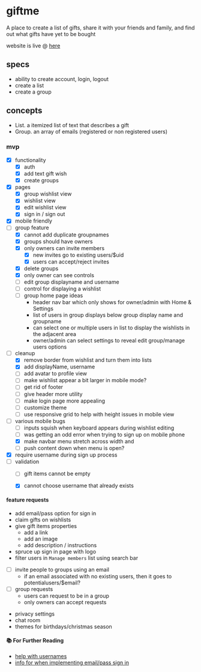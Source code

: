 # giftme
A place to create a list of gifts, share it with your friends and family, and find out what gifts have yet to be bought

website is live @ [here](https://giftme.isaacadams.me)

## specs

- ability to create account, login, logout
- create a list
- create a group

## concepts

- List. a itemized list of text that describes a gift
- Group. an array of emails (registered or non registered users)

### mvp

- [x] functionality
    - [x] auth
    - [x] add text gift wish
    - [x] create groups
- [x] pages
    - [x] group wishlist view
    - [x] wishlist view
    - [x] edit wishlist view
    - [x] sign in / sign out
- [x] mobile friendly
- [ ] group feature
    - [x] cannot add duplicate groupnames
    - [x] groups should have owners
    - [x] only owners can invite members
        - [x] new invites go to existing users/$uid 
        - [x] users can accept/reject invites
    - [x] delete groups
    - [x] only owner can see controls
    - [ ] edit group displayname and username
    - [ ] control for displaying a wishlist
    - [ ] group home page ideas
        - header nav bar which only shows for owner/admin with Home & Settings
        - list of users in group displays below group display name and groupname
        - can select one or multiple users in list to display the wishlists in the adjacent area
        - owner/admin can select settings to reveal edit group/manage users options
- [ ] cleanup
    - [x] remove border from wishlist and turn them into lists
    - [x] add displayName, username
    - [ ] add avatar to profile view
    - [ ] make wishlist appear a bit larger in mobile mode?
    - [ ] get rid of footer
    - [ ] give header more utility
    - [ ] make login page more appealing
    - [ ] customize theme
    - [ ] use responsive grid to help with height issues in mobile view
- [ ] various mobile bugs
    - [ ] inputs squish when keyboard appears during wishlist editing
    - [ ] was getting an odd error when trying to sign up on mobile phone
    - [x] make navbar menu stretch across width and 
    - [ ] push content down when menu is open?
- [x] require username during sign up process
- [ ] validation
    - [ ] gift items cannot be empty
    - [x] cannot choose username that already exists


#### feature requests

- add email/pass option for sign in
- claim gifts on wishlists
- give gift items properties
    - add a link
    - add an image
    - add description / instructions
- spruce up sign in page with logo
- filter users in `Manage members` list using search bar
- [ ] invite people to groups using an email
    - if an email associated with no existing users, then it goes to potentialusers/$email?
- [ ] group requests 
    - users can request to be in a group
    - only owners can accept requests
- privacy settings
- chat room
- themes for birthdays/christmas season

#### 📚 For Further Reading

- [help with usernames](https://fireship.io/lessons/custom-usernames-with-firebase-authentication-and-angular/)
- [info for when implementing email/pass sign in](https://stackoverflow.com/questions/44615808/firebase-detecting-if-user-exists)
